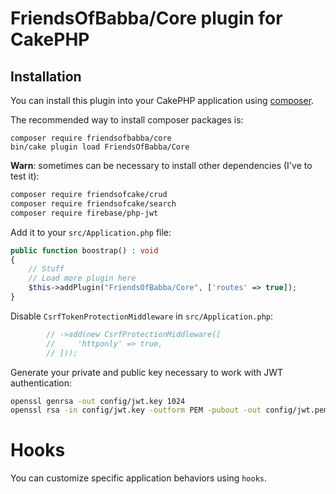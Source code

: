 # FriendsOfBabba/Core plugin for CakePHP

## Installation

You can install this plugin into your CakePHP application using [composer](https://getcomposer.org).

The recommended way to install composer packages is:

```
composer require friendsofbabba/core
bin/cake plugin load FriendsOfBabba/Core
```

**Warn**: sometimes can be necessary to install other dependencies (I've to test it):

```sh
composer require friendsofcake/crud
composer require friendsofcake/search
composer require firebase/php-jwt
```

Add it to your `src/Application.php` file:

```php
public function boostrap() : void
{
    // Stuff
    // Load more plugin here
    $this->addPlugin("FriendsOfBabba/Core", ['routes' => true]);
}
```

Disable `CsrfTokenProtectionMiddleware` in `src/Application.php`:

```php
        // ->add(new CsrfProtectionMiddleware([
        //     'httponly' => true,
        // ]));
```

Generate your private and public key necessary to work with JWT authentication:

```sh
openssl genrsa -out config/jwt.key 1024
openssl rsa -in config/jwt.key -outform PEM -pubout -out config/jwt.pem
```

# Hooks

You can customize specific application behaviors using `hooks`.
